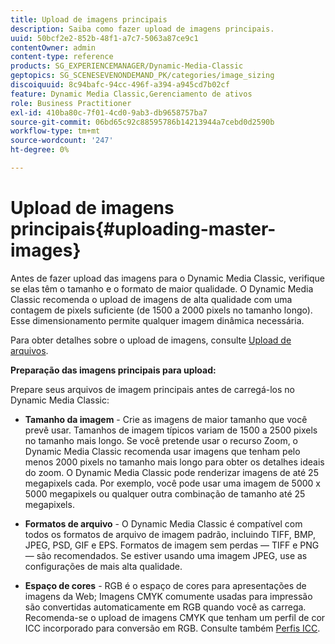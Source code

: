 ```yaml
---
title: Upload de imagens principais
description: Saiba como fazer upload de imagens principais.
uuid: 50bcf2e2-852b-48f1-a7c7-5063a87ce9c1
contentOwner: admin
content-type: reference
products: SG_EXPERIENCEMANAGER/Dynamic-Media-Classic
geptopics: SG_SCENESEVENONDEMAND_PK/categories/image_sizing
discoiquuid: 8c94bafc-94cc-496f-a394-a945cd7b02cf
feature: Dynamic Media Classic,Gerenciamento de ativos
role: Business Practitioner
exl-id: 410ba80c-7f01-4cd0-9ab3-db9658757ba7
source-git-commit: 06bd65c92c88595786b14213944a7cebd0d2590b
workflow-type: tm+mt
source-wordcount: '247'
ht-degree: 0%

---
```


# Upload de imagens principais{#uploading-master-images}

Antes de fazer upload das imagens para o Dynamic Media Classic, verifique se elas têm o tamanho e o formato de maior qualidade. O Dynamic Media Classic recomenda o upload de imagens de alta qualidade com uma contagem de pixels suficiente (de 1500 a 2000 pixels no tamanho longo). Esse dimensionamento permite qualquer imagem dinâmica necessária.

Para obter detalhes sobre o upload de imagens, consulte [Upload de arquivos](uploading-files.md#uploading_files).

**Preparação das imagens principais para upload:**

Prepare seus arquivos de imagem principais antes de carregá-los no Dynamic Media Classic:

* **Tamanho da imagem**  - Crie as imagens de maior tamanho que você prevê usar. Tamanhos de imagem típicos variam de 1500 a 2500 pixels no tamanho mais longo. Se você pretende usar o recurso Zoom, o Dynamic Media Classic recomenda usar imagens que tenham pelo menos 2000 pixels no tamanho mais longo para obter os detalhes ideais do zoom. O Dynamic Media Classic pode renderizar imagens de até 25 megapixels cada. Por exemplo, você pode usar uma imagem de 5000 x 5000 megapixels ou qualquer outra combinação de tamanho até 25 megapixels.

* **Formatos de arquivo**  - O Dynamic Media Classic é compatível com todos os formatos de arquivo de imagem padrão, incluindo TIFF, BMP, JPEG, PSD, GIF e EPS. Formatos de imagem sem perdas — TIFF e PNG — são recomendados. Se estiver usando uma imagem JPEG, use as configurações de mais alta qualidade.

* **Espaço de cores**  - RGB é o espaço de cores para apresentações de imagens da Web; Imagens CMYK comumente usadas para impressão são convertidas automaticamente em RGB quando você as carrega. Recomenda-se o upload de imagens CMYK que tenham um perfil de cor ICC incorporado para conversão em RGB. Consulte também [Perfis ICC](/help/icc-profiles.md).

